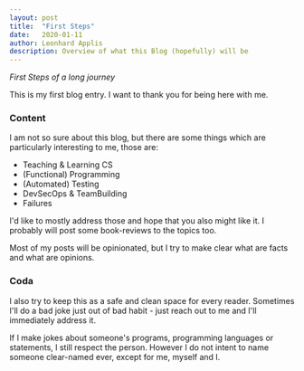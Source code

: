 ```yaml
---
layout: post
title:  "First Steps"
date:   2020-01-11
author: Leonhard Applis
description: Overview of what this Blog (hopefully) will be
---
```



*First Steps of a long journey*

This is my first blog entry. I want to thank you for being here with me.

### Content

I am not so sure about this blog, but there are some things which are particularly interesting to me, those are:

- Teaching & Learning CS
- (Functional) Programming
- (Automated) Testing
- DevSecOps & TeamBuilding
- Failures

I'd like to mostly address those and hope that you also might like it.
I probably will post some book-reviews to the topics too.

Most of my posts will be opinionated, but I try to make clear what are facts and what are opinions.

### Coda

I also try to keep this as a safe and clean space for every reader. 
Sometimes I'll do a bad joke just out of bad habit - just reach out to me and I'll immediately address it.

If I make jokes about someone's programs, programming languages or statements, I still respect the person.
However I do not intent to name someone clear-named ever, except for me, myself and I.
